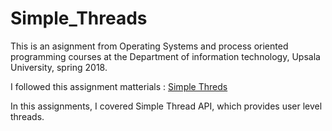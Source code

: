 # Simple_Threads
This is an asignment from Operating Systems and process oriented programming courses at the Department of information technology, Upsala University, spring 2018.

I followed this assignment matterials : [Simple Threds](http://www.it.uu.se/education/course/homepage/os/vt18/module-4/simple-threads/)


In this assignments, I covered Simple Thread API, which provides user level threads.


